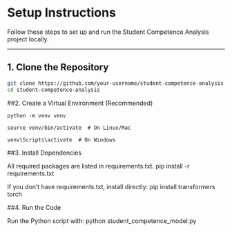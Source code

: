 # Setup Instructions

Follow these steps to set up and run the Student Competence Analysis project locally.

---

## 1. Clone the Repository
```bash
git clone https://github.com/your-username/student-competence-analysis.git
cd student-competence-analysis
```

##2. Create a Virtual Environment (Recommended)
```
python -m venv venv
```
```
source venv/bin/activate  # On Linux/Mac
```
```
venv\Scripts\activate  # On Windows
```

##3. Install Dependencies

All required packages are listed in requirements.txt.
pip install -r requirements.txt

If you don’t have requirements.txt, install directly:
pip install transformers torch

##4. Run the Code

Run the Python script with:
python student_competence_model.py

